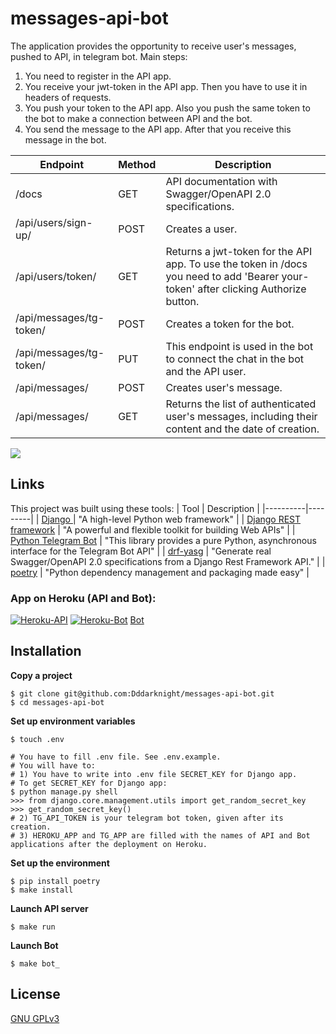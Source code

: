 # messages-api-bot

The application provides the opportunity to receive user's messages, pushed to API, in telegram bot.
Main steps:
1. You need to register in the API app.
2. You receive your jwt-token in the API app. Then you have to use it in headers of requests.
3. You push your token to the API app. Also you push the same token to the bot to make a connection between API and the bot.
4. You send the message to the API app. After that you receive this message in the bot.


| Endpoint | Method | Description |
|----------|---------|---------|
| /docs | GET |  API documentation with Swagger/OpenAPI 2.0 specifications. |
| /api/users/sign-up/ | POST |  Creates a user. |
| /api/users/token/ | GET |  Returns a jwt-token for the API app. To use the token in /docs you need to add 'Bearer your-token' after clicking Authorize button. |
| /api/messages/tg-token/ | POST |  Creates a token for the bot. |
| /api/messages/tg-token/ | PUT |  This endpoint is used in the bot to connect the chat in the bot and the API user. |
| /api/messages/ | POST |  Creates user's message. |
| /api/messages/ | GET |  Returns the list of authenticated user's messages, including their content and the date of creation. |


<a href="https://codeclimate.com/github/Dddarknight/messages-api-bot/test_coverage"><img src="https://api.codeclimate.com/v1/badges/0f9e7c3cac3e182c38bb/test_coverage" /></a>

## Links
This project was built using these tools:
| Tool | Description |
|----------|---------|
| [Django ](https://www.djangoproject.com/) |  "A high-level Python web framework" |
| [Django REST framework](https://www.django-rest-framework.org/) |  "A powerful and flexible toolkit for building Web APIs" |
| [Python Telegram Bot](https://docs.python-telegram-bot.org/en/stable/index.html#) | "This library provides a pure Python, asynchronous interface for the Telegram Bot API" |
| [drf-yasg](https://drf-yasg.readthedocs.io/en/stable/readme.html) |  "Generate real Swagger/OpenAPI 2.0 specifications from a Django Rest Framework API." |
| [poetry](https://python-poetry.org/) |  "Python dependency management and packaging made easy" |

### App on Heroku (API and Bot):
[![Heroku-API](https://pyheroku-badge.herokuapp.com/?app=shielded-thicket-58235)](https://shielded-thicket-58235.herokuapp.com/docs/)
[![Heroku-Bot](https://pyheroku-badge.herokuapp.com/?app=messages-bot)](https://messages-bot.herokuapp.com/)
[Bot](https://t.me/messages_factory_bot)

## Installation

**Copy a project**
```
$ git clone git@github.com:Dddarknight/messages-api-bot.git
$ cd messages-api-bot
```

**Set up environment variables**
``` 
$ touch .env

# You have to fill .env file. See .env.example.
# You will have to:
# 1) You have to write into .env file SECRET_KEY for Django app.
# To get SECRET_KEY for Django app:
$ python manage.py shell
>>> from django.core.management.utils import get_random_secret_key
>>> get_random_secret_key()
# 2) TG_API_TOKEN is your telegram bot token, given after its creation.
# 3) HEROKU_APP and TG_APP are filled with the names of API and Bot applications after the deployment on Heroku.
```

**Set up the environment**
```
$ pip install poetry
$ make install
```

**Launch API server**
```
$ make run
```

**Launch Bot**
```
$ make bot_
```

## License
[GNU GPLv3](https://choosealicense.com/licenses/gpl-3.0/)
